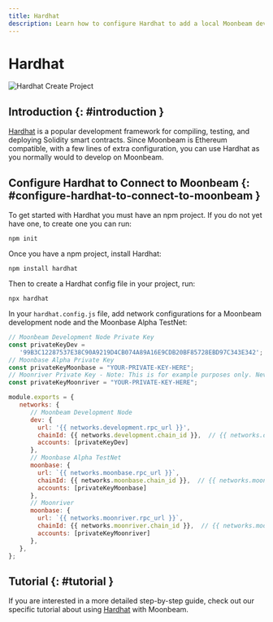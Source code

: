 ```yaml
---
title: Hardhat
description: Learn how to configure Hardhat to add a local Moonbeam development node and the Moonbase Alpha TestNet as networks for testing and deploying Solidity smart contracts.
---
```


# Hardhat

![Hardhat Create Project](/images/builders/interact/hardhat/hardhat-banner.png)

## Introduction {: #introduction } 

[Hardhat](https://hardhat.org/) is a popular development framework for compiling, testing, and deploying Solidity smart contracts. Since Moonbeam is Ethereum compatible, with a few lines of extra configuration, you can use Hardhat as you normally would to develop on Moonbeam.

## Configure Hardhat to Connect to Moonbeam {: #configure-hardhat-to-connect-to-moonbeam } 

To get started with Hardhat you must have an npm project. If you do not yet have one, to create one you can run:

```
npm init
```

Once you have a npm project, install Hardhat:

```
npm install hardhat
```

Then to create a Hardhat config file in your project, run:

```
npx hardhat
```

In your `hardhat.config.js` file, add network configurations for a Moonbeam development node and the Moonbase Alpha TestNet:

```javascript
// Moonbeam Development Node Private Key
const privateKeyDev =
   '99B3C12287537E38C90A9219D4CB074A89A16E9CDB20BF85728EBD97C343E342';
// Moonbase Alpha Private Key
const privateKeyMoonbase = "YOUR-PRIVATE-KEY-HERE";
// Moonriver Private Key - Note: This is for example purposes only. Never store your private keys in a JavaScript file.
const privateKeyMoonriver = "YOUR-PRIVATE-KEY-HERE";

module.exports = {
   networks: {
      // Moonbeam Development Node
      dev: {
        url: '{{ networks.development.rpc_url }}',
        chainId: {{ networks.development.chain_id }},  // {{ networks.development.hex_chain_id }} in hex,
        accounts: [privateKeyDev]
      },
      // Moonbase Alpha TestNet
      moonbase: {
        url: `{{ networks.moonbase.rpc_url }}`,
        chainId: {{ networks.moonbase.chain_id }},  // {{ networks.moonbase.hex_chain_id }} in hex,
        accounts: [privateKeyMoonbase]
      },
      // Moonriver
      moonbase: {
        url: `{{ networks.moonriver.rpc_url }}`,
        chainId: {{ networks.moonriver.chain_id }},  // {{ networks.moonriver.hex_chain_id }} in hex,
        accounts: [privateKeyMoonriver]
      },
   },
};
```

## Tutorial {: #tutorial } 

If you are interested in a more detailed step-by-step guide, check out our specific tutorial about using [Hardhat](/builders/interact/hardhat/) with Moonbeam.